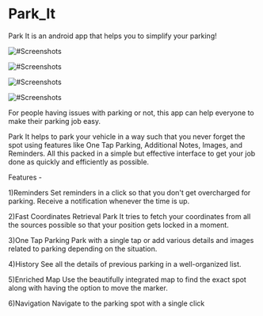 # Park_It
Park It is an android app that helps you to simplify your parking!

![#Screenshots](https://lh3.googleusercontent.com/k3TOdXCW2A0jNFbSKicEc0OjAl5NQ6JZiEhNTerRDzRPVw19v4u4aBdrz2UILdBJr4g=w1920-h929-rw)

![#Screenshots](https://lh3.googleusercontent.com/nmiiZe0wvSBVdL2_-JY_M3mw5aMrHBAMevMdeWh68mZ1LQjvm369K1mqq3YMOTJ7528=w1920-h929-rw)

![#Screenshots](https://lh3.googleusercontent.com/V4o2m40o1DtUDF5scFYGJTsCRUP20TkGcwDtI6Owx4FYHg6smFC9xA_1iGR7tJPgOfs=w1920-h929-rw)

![#Screenshots](https://lh3.googleusercontent.com/GH0u9AqeqAwVBovowB1_7iMbRp0TYtcBiHbDW7WM_jNTA8G7ylRP8F7MMgq3CMN9wEQ=w1920-h929-rw)


For people having issues with parking or not, this app can help everyone to make their parking job easy.

Park It helps to park your vehicle in a way such that you never forget the spot using features like One Tap Parking, Additional Notes, Images, and Reminders. All this packed in a simple but effective interface to get your job done as quickly and efficiently as possible.

Features -


1)Reminders
Set reminders in a click so that you don't get overcharged for parking. Receive a notification whenever the time is up.

2)Fast Coordinates Retrieval
Park It tries to fetch your coordinates from all the sources possible so that your position gets locked in a moment.

3)One Tap Parking
Park with a single tap or add various details and images related to parking depending on the situation. 

4)History
See all the details of previous parking in a well-organized list.

5)Enriched Map
Use the beautifully integrated map to find the exact spot along with having the option to move the marker.

6)Navigation
Navigate to the parking spot with a single click
